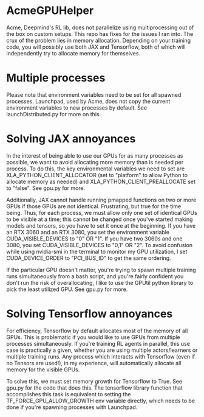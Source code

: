 # AcmeGPUHelper
Acme, Deepmind's RL lib, does not parallelize using multiprocessing out of the box on custom setups. This repo has fixes for the issues I ran into. The crux of the problem lies in memory allocation. Depending on your training code, you will possibly use both JAX and Tensorflow, both of which will independently try to allocate memory for themselves.

# Multiple processes
Please note that environment variables need to be set for all spawned processes. Launchpad, used by Acme, does not copy the current environment variables to new processes by default. See launchDistributed.py for more on this.

# Solving JAX annoyances
In the interest of being able to use our GPUs for as many processes as possible, we want to avoid allocating more memory than is needed per process.
To do this, the key environmental variables we need to set are XLA_PYTHON_CLIENT_ALLOCATOR (set to "platform" to allow Python to allocate memory as needed) and XLA_PYTHON_CLIENT_PREALLOCATE set to "false". See gpu.py for more.

Additionally, JAX cannot handle running pmapped functions on two or more GPUs if those GPUs are not identical. Frustrating, but true for the time being. Thus, for each process, we must allow only one set of identical GPUs to be visible at a time; this cannot be changed once you've started making models and tensors, so you have to set it once at the beginning. If you have an RTX 3060 and an RTX 3080, you set the environment variable CUDA_VISIBLE_DEVICES to "0" OR "1". If you have two 3060s and one 3080, you set CUDA_VISIBLE_DEVICES to "0,1" OR "2". To avoid confusion while using nvidia-smi in the terminal to monitor my GPU utilization, I set CUDA_DEVICE_ORDER to "PCI_BUS_ID" to get the same ordering.

If the particular GPU doesn't matter, you're trying to spawn multiple training runs simultaneously from a bash script, and you're fairly confident you don't run the risk of overallocating, I like to use the GPUtil python library to pick the least utilized GPU. See gpu.py for more.

# Solving Tensorflow annoyances
For efficiency, Tensorflow by default allocates most of the memory of all GPUs.
This is problematic if you would like to use GPUs from multiple processes simultaneously. If you're training RL agents in parallel, this use case is practically a given, whether you are using multiple actors/learners or multiple training runs. Any process which interacts with Tensorflow (even if no Tensors are used!), in my experience, will automatically allocate all memory for the visible GPUs. 

To solve this, we must set memory growth for Tensorflow to True. See gpu.py for the code that does this. The tensorflow library function that accomplishes this task is equivalent to setting the TF_FORCE_GPU_ALLOW_GROWTH env variable directly, which needs to be done if you're spawning processes with Launchpad.



